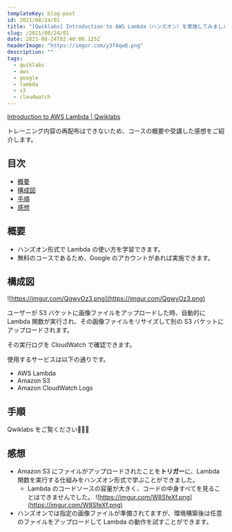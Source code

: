```yaml
---
templateKey: blog-post
id: 2021/08/24/01
title: "[Qwiklabs] Introduction to AWS Lambda（ハンズオン）を実施してみました"
slug: /2021/08/24/01
date: 2021-08-24T02:40:00.125Z
headerImage: "https://imgur.com/y3f4qwQ.png"
description: ""
tags:
  - qwiklabs
  - aws
  - google
  - lambda
  - s3
  - cloudwatch
---
```


[Introduction to AWS Lambda | Qwiklabs](https://www.qwiklabs.com/focuses/16506?catalog_rank=%7B%22rank%22%3A7%2C%22num_filters%22%3A1%2C%22has_search%22%3Atrue%7D&parent=catalog&search_id=12415632)

トレーニング内容の再配布はできないため、コースの概要や受講した感想をご紹介します。

## 目次
<!-- START doctoc generated TOC please keep comment here to allow auto update -->
<!-- DON'T EDIT THIS SECTION, INSTEAD RE-RUN doctoc TO UPDATE -->


- [概要](#%E6%A6%82%E8%A6%81)
- [構成図](#%E6%A7%8B%E6%88%90%E5%9B%B3)
- [手順](#%E6%89%8B%E9%A0%86)
- [感想](#%E6%84%9F%E6%83%B3)

<!-- END doctoc generated TOC please keep comment here to allow auto update -->

## 概要

- ハンズオン形式で Lambda の使い方を学習できます。
- 無料のコースであるため、Google のアカウントがあれば実施できます。

## 構成図

![https://imgur.com/QgwyOz3.png](https://imgur.com/QgwyOz3.png)

ユーザーが S3 バケットに画像ファイルをアップロードした時、自動的に Lambda 関数が実行され、その画像ファイルをリサイズして別の S3 バケットにアップロードされます。

その実行ログを CloudWatch で確認できます。

使用するサービスは以下の通りです。

- AWS Lambda
- Amazon S3
- Amazon CloudWatch Logs

## 手順

Qwiklabs をご覧ください🙇🏻‍♀️

## 感想

- Amazon S3 にファイルがアップロードされたことを**トリガー**に、Lambda 関数を実行する仕組みをハンズオン形式で学ぶことができました。
  - Lambda のコードソースの容量が大きく、コードの中身すべてを見ることはできませんでした。
    ![https://imgur.com/W8SfeXf.png](https://imgur.com/W8SfeXf.png)
- ハンズオンでは指定の画像ファイルが準備されてますが、環境構築後は任意のファイルをアップロードして Lambda の動作を試すことができます。
